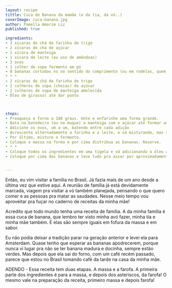 ```yaml
---
layout: recipe
tittle: Cuca de Banana da mamãe (e da tia, da vó..)
coverImage: cuca-banana.jpg
author: Pamella Amorim Liz
published: true

ingredients:
- 3 xícaras de chá de farinha de trigo
- 2 xícaras de chá de açúcar
- 1 xícara de manteiga
- 1 xícara de leite (eu uso de amêndoas)
- 3 ovos
- 1 colher de sopa fermento em pó
- 8 bananas cortadas no no sentido do comprimento (ou em rodelas, quem vai comer é você!)
* * *
- 2 xícaras de chá de farinha de trigo
- 2 colheres de sopa (cheias) de açúcar
- 2 colheres de sopa de manteiga amolecida
- Óleo de girassol até dar ponto



steps:
- Preaqueça o forno a 180 graus. Unte e enfarinhe uma forma grande.
- Bata na batedeira (ou no muque) a manteiga com o açúcar até formar um creme fofo.
- Adicione os ovos, um a um, batendo entre cada adição
- Acrescente alternadamente a farinha e o leite, e vá misturando, mas sem bater demais para não formar glúten e não pesar a massa.
- Por último, misture o fermento.
- Coloque a massa na forma e por cima distribua as bananas. Reserve.
* * *
- Coloque todos os ingredientes em uma tigela e vá adicionando o óleo as poucos, misturando com a ponta dos dedos mesmo, até formar uma farofa.
- Coloque por cima das bananas e leve tudo pra assar por aproximadamente 50 minutos ou até dourar (o teste de enfiar o palito no bolo e ver se ele sai sequinho também ajuda!).


---
```


Então, eu vim visitar a família no Brasil. Já fazia mais de um ano desde a última vez que estive aqui. A reunião de família já está devidamente marcada, viagem pra visitar a vó também planejada, pensando o que quero comer e as pessoas pra matar as saudades. Nesse meio tempo vou aproveitar pra fuçar no caderno de receitas da minha mãe!

Acredito que todo mundo tenha uma receita de família. A da minha família é essa cuca de banana, que lembro ter visto minha avó fazer, minha tia e minha mãe também. E elas são sempre iguais em fofura da massa e em sabor.

Eu não podia deixar a tradição parar na geração anterior e levei ela para Amsterdam. Quase tenho que esperar as bananas apodrecerem, porque nunca vi lugar pra não se ter banana madura e docinha, sempre estão verdes. Mas depois que ela sai do forno, com um café recém passado, parece que estou no Brasil tomando café da tarde na casa da minha mãe.

ADENDO - Essa receita tem duas etapas. A massa e a farofa. A primeira parte dos ingredientes é para a massa, e depois dos asteriscos, da farofa! O mesmo vale na preparação da receita, primeiro massa e depois farofa!
